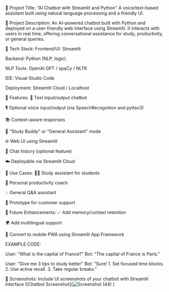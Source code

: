 📌 Project Title:
"AI Chatbot with Streamlit and Python"
A voice/text-based assistant built using natural language processing and a friendly UI.

🧠 Project Description:
An AI-powered chatbot built with Python and deployed on a user-friendly web interface using Streamlit. It interacts with users in real time, offering conversational assistance for study, productivity, or general queries.

🔧 Tech Stack:
Frontend/UI: Streamlit

Backend: Python (NLP, logic)

NLP Tools: OpenAI GPT / spaCy / NLTK

IDE: Visual Studio Code

Deployment: Streamlit Cloud / Localhost

🧩 Features:
💬 Text input/output chatbot

🎙️ Optional voice input/output (via SpeechRecognition and pyttsx3)

📚 Context-aware responses

📖 "Study Buddy" or "General Assistant" mode

🌐 Web UI using Streamlit

📝 Chat history (optional feature)

☁️ Deployable via Streamlit Cloud

🧠 Use Cases:
👨‍🎓 Study assistant for students

🧘 Personal productivity coach

💡 General Q&A assistant

💬 Prototype for customer support

🚀 Future Enhancements:
✅ Add memory/context retention

🌍 Add multilingual support

📱 Convert to mobile PWA using Streamlit App Framework

EXAMPLE CODE:

 User: "What is the capital of France?"
 Bot: "The capital of France is Paris."

 User: "Give me 3 tips to study better"
 Bot: "Sure! 1. Set focused time blocks. 2. Use active recall. 3. Take regular breaks."


📸 Screenshots:
Include UI screenshots of your chatbot with Streamlit interface
![Chatbot Screenshot](![Screenshot (44)](https://github.com/user-attachments/assets/2450b087-4a68-46a5-9a28-61a49ccefed8)
)
